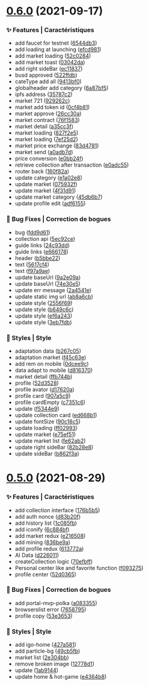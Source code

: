 # [0.6.0](https://github.com/DNFT-Team/dnft-app/compare/0.5.0...0.6.0) (2021-09-17)


### ✨ Features | Caractéristiques

* add faucet for testnet ([6544db3](https://github.com/DNFT-Team/dnft-app/commit/6544db3))
* add loading at launching ([efcd981](https://github.com/DNFT-Team/dnft-app/commit/efcd981))
* add market loading ([52c0284](https://github.com/DNFT-Team/dnft-app/commit/52c0284))
* add market toast ([03042da](https://github.com/DNFT-Team/dnft-app/commit/03042da))
* add right sideBar ([ec11837](https://github.com/DNFT-Team/dnft-app/commit/ec11837))
* busd approved ([522ffdb](https://github.com/DNFT-Team/dnft-app/commit/522ffdb))
* cateType add all ([9413bf0](https://github.com/DNFT-Team/dnft-app/commit/9413bf0))
* globalheader add category ([6a87bf5](https://github.com/DNFT-Team/dnft-app/commit/6a87bf5))
* ipfs address ([35787c2](https://github.com/DNFT-Team/dnft-app/commit/35787c2))
* market 721 ([929262c](https://github.com/DNFT-Team/dnft-app/commit/929262c))
* market add token id ([0cf4b81](https://github.com/DNFT-Team/dnft-app/commit/0cf4b81))
* market approve ([26cc30a](https://github.com/DNFT-Team/dnft-app/commit/26cc30a))
* market contract ([76f1583](https://github.com/DNFT-Team/dnft-app/commit/76f1583))
* market detail ([a35cc3f](https://github.com/DNFT-Team/dnft-app/commit/a35cc3f))
* market loading ([827f2e5](https://github.com/DNFT-Team/dnft-app/commit/827f2e5))
* market loading ([7ef25d2](https://github.com/DNFT-Team/dnft-app/commit/7ef25d2))
* market price exchange ([83d4781](https://github.com/DNFT-Team/dnft-app/commit/83d4781))
* market send ([a0adb7d](https://github.com/DNFT-Team/dnft-app/commit/a0adb7d))
* price conversion ([e0bb24f](https://github.com/DNFT-Team/dnft-app/commit/e0bb24f))
* retrieve collection after transaction ([e0adc55](https://github.com/DNFT-Team/dnft-app/commit/e0adc55))
* router back ([160f82a](https://github.com/DNFT-Team/dnft-app/commit/160f82a))
* update category ([e1a02e8](https://github.com/DNFT-Team/dnft-app/commit/e1a02e8))
* update market ([075932f](https://github.com/DNFT-Team/dnft-app/commit/075932f))
* update market ([4f31d91](https://github.com/DNFT-Team/dnft-app/commit/4f31d91))
* update market category ([45db6b7](https://github.com/DNFT-Team/dnft-app/commit/45db6b7))
* update profile edit ([adf6155](https://github.com/DNFT-Team/dnft-app/commit/adf6155))


### 🐛 Bug Fixes | Correction de bogues

* bug ([fdd9d61](https://github.com/DNFT-Team/dnft-app/commit/fdd9d61))
* collection api ([5ec92ce](https://github.com/DNFT-Team/dnft-app/commit/5ec92ce))
* guide links ([24c93dd](https://github.com/DNFT-Team/dnft-app/commit/24c93dd))
* guide links ([e666178](https://github.com/DNFT-Team/dnft-app/commit/e666178))
* header ([b5bbe22](https://github.com/DNFT-Team/dnft-app/commit/b5bbe22))
* text ([5617cf4](https://github.com/DNFT-Team/dnft-app/commit/5617cf4))
* text ([f97a9ae](https://github.com/DNFT-Team/dnft-app/commit/f97a9ae))
* update baseUrl ([9a2e09a](https://github.com/DNFT-Team/dnft-app/commit/9a2e09a))
* update baseUrl ([74e30e5](https://github.com/DNFT-Team/dnft-app/commit/74e30e5))
* update err message ([2a4541e](https://github.com/DNFT-Team/dnft-app/commit/2a4541e))
* update static img url ([ab8a6cb](https://github.com/DNFT-Team/dnft-app/commit/ab8a6cb))
* update style ([2556f69](https://github.com/DNFT-Team/dnft-app/commit/2556f69))
* update style ([b649c6c](https://github.com/DNFT-Team/dnft-app/commit/b649c6c))
* update style ([ef6a243](https://github.com/DNFT-Team/dnft-app/commit/ef6a243))
* update style ([3eb7fdb](https://github.com/DNFT-Team/dnft-app/commit/3eb7fdb))


### 💄 Styles | Style

* adaptation data ([b267c05](https://github.com/DNFT-Team/dnft-app/commit/b267c05))
* adaptation market ([f45c63e](https://github.com/DNFT-Team/dnft-app/commit/f45c63e))
* add rem on mobile ([0dcee9c](https://github.com/DNFT-Team/dnft-app/commit/0dcee9c))
* data adapt to mobile ([d816370](https://github.com/DNFT-Team/dnft-app/commit/d816370))
* market detail ([ffb744b](https://github.com/DNFT-Team/dnft-app/commit/ffb744b))
* profile ([52d3528](https://github.com/DNFT-Team/dnft-app/commit/52d3528))
* profile avator ([d17620a](https://github.com/DNFT-Team/dnft-app/commit/d17620a))
* profile card ([907a5c9](https://github.com/DNFT-Team/dnft-app/commit/907a5c9))
* profile cardEmpty ([c7351c6](https://github.com/DNFT-Team/dnft-app/commit/c7351c6))
* update ([f5344e9](https://github.com/DNFT-Team/dnft-app/commit/f5344e9))
* update collection card ([ed668b1](https://github.com/DNFT-Team/dnft-app/commit/ed668b1))
* update fontSize ([90c18c5](https://github.com/DNFT-Team/dnft-app/commit/90c18c5))
* update loading ([ff02993](https://github.com/DNFT-Team/dnft-app/commit/ff02993))
* update market ([e75ef51](https://github.com/DNFT-Team/dnft-app/commit/e75ef51))
* update market list ([fe62ab2](https://github.com/DNFT-Team/dnft-app/commit/fe62ab2))
* update right sideBar ([82b28e8](https://github.com/DNFT-Team/dnft-app/commit/82b28e8))
* update sideBar ([b862f3a](https://github.com/DNFT-Team/dnft-app/commit/b862f3a))



# [0.5.0](https://github.com/DNFT-Team/dnft-app/compare/7658795...0.5.0) (2021-08-29)


### ✨ Features | Caractéristiques

* add  collection interface ([176b5b5](https://github.com/DNFT-Team/dnft-app/commit/176b5b5))
* add auth nonce ([d83b20f](https://github.com/DNFT-Team/dnft-app/commit/d83b20f))
* add history list ([1c085fb](https://github.com/DNFT-Team/dnft-app/commit/1c085fb))
* add iconify ([6c884bf](https://github.com/DNFT-Team/dnft-app/commit/6c884bf))
* add market redux ([e216508](https://github.com/DNFT-Team/dnft-app/commit/e216508))
* add mining ([836be9a](https://github.com/DNFT-Team/dnft-app/commit/836be9a))
* add profile redux ([613772a](https://github.com/DNFT-Team/dnft-app/commit/613772a))
* AI Data ([d226011](https://github.com/DNFT-Team/dnft-app/commit/d226011))
* createCollection logic ([70efbff](https://github.com/DNFT-Team/dnft-app/commit/70efbff))
* Personal center like and favorite function ([f093275](https://github.com/DNFT-Team/dnft-app/commit/f093275))
* profile center ([52d0365](https://github.com/DNFT-Team/dnft-app/commit/52d0365))


### 🐛 Bug Fixes | Correction de bogues

* add portal-mvp-polka ([a083355](https://github.com/DNFT-Team/dnft-app/commit/a083355))
* browserslist error ([7658795](https://github.com/DNFT-Team/dnft-app/commit/7658795))
* profile copy ([53e3653](https://github.com/DNFT-Team/dnft-app/commit/53e3653))


### 💄 Styles | Style

* add igo-home ([427a581](https://github.com/DNFT-Team/dnft-app/commit/427a581))
* add particle-bg ([49cb5fb](https://github.com/DNFT-Team/dnft-app/commit/49cb5fb))
* market list ([2e304bb](https://github.com/DNFT-Team/dnft-app/commit/2e304bb))
* remove broken image ([12778d1](https://github.com/DNFT-Team/dnft-app/commit/12778d1))
* update ([1ab9144](https://github.com/DNFT-Team/dnft-app/commit/1ab9144))
* update home & hot-game ([e4364b8](https://github.com/DNFT-Team/dnft-app/commit/e4364b8))



